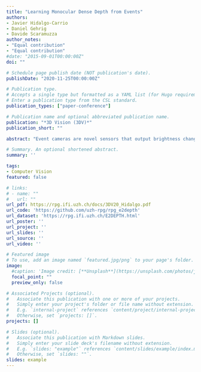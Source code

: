 ```yaml
---
title: "Learning Monocular Dense Depth from Events"
authors:
- Javier Hidalgo-Carrio
- Daniel Gehrig
- Davide Scaramuzza
author_notes:
- "Equal contribution"
- "Equal contribution"
#date: "2015-09-01T00:00:00Z"
doi: ""

# Schedule page publish date (NOT publication's date).
publishDate: "2020-11-25T00:00:00Z"

# Publication type.
# Accepts a single type but formatted as a YAML list (for Hugo requirements).
# Enter a publication type from the CSL standard.
publication_types: ["paper-conference"]

# Publication name and optional abbreviated publication name.
publication: "*3D Vision (3DV)*"
publication_short: ""

abstract: "Event cameras are novel sensors that output brightness changes in the form of a stream of asynchronous ”events” instead of intensity frames. Compared to conventional image sensors, they offer significant advantages: high temporal resolution, high dynamic range, no motion blur, and much lower bandwidth. Recently, learning-based approaches have been applied to event-based data, thus unlocking their potential and making significant progress in a variety of tasks, such as monocular depth prediction. Most existing approaches use standard feed-forward architectures to generate network predictions, which do not leverage the temporal consistency presents in the event stream. We propose a recurrent architecture to solve this task and show significant improvement over standard feed-forward methods. In particular, our method generates dense depth predictions using a monocular setup, which has not been shown previously. We pretrain our model using a new dataset containing events and depth maps recorded in the CARLA simulator. We test our method on the Multi Vehicle Stereo Event Camera Dataset (MVSEC). Quantitative experiments show up to 50% improvement in average depth error with respect to previous event-based methods." 

# Summary. An optional shortened abstract.
summary: ''

tags:
- Computer Vision
featured: false

# links:
# - name: ""
#   url: ""
url_pdf: https://rpg.ifi.uzh.ch/docs/3DV20_Hidalgo.pdf
url_code: 'https://github.com/uzh-rpg/rpg_e2depth'
url_dataset: 'https://rpg.ifi.uzh.ch/E2DEPTH.html'
url_poster: ''
url_project: ''
url_slides: ''
url_source: ''
url_video: ''

# Featured image
# To use, add an image named `featured.jpg/png` to your page's folder. 
image:
  #caption: 'Image credit: [**Unsplash**](https://unsplash.com/photos/jdD8gXaTZsc)'
  focal_point: ""
  preview_only: false

# Associated Projects (optional).
#   Associate this publication with one or more of your projects.
#   Simply enter your project's folder or file name without extension.
#   E.g. `internal-project` references `content/project/internal-project/index.md`.
#   Otherwise, set `projects: []`.
projects: []

# Slides (optional).
#   Associate this publication with Markdown slides.
#   Simply enter your slide deck's filename without extension.
#   E.g. `slides: "example"` references `content/slides/example/index.md`.
#   Otherwise, set `slides: ""`.
slides: example
---
```

